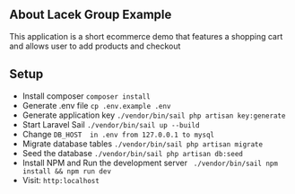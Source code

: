 

## About Lacek Group Example

This application is a short ecommerce demo that features a shopping cart and allows user to add products and checkout 

## Setup
- Install composer `composer install`
- Generate .env file `cp .env.example .env`
- Generate application key `./vendor/bin/sail php artisan key:generate`
- Start Laravel Sail `./vendor/bin/sail up --build`
- Change `DB_HOST  in .env from 127.0.0.1 to mysql`
- Migrate database tables `./vendor/bin/sail php artisan migrate`
- Seed the database `./vendor/bin/sail php artisan db:seed`
- Install NPM and Run the development server ` ./vendor/bin/sail npm install && npm run dev`
- Visit: `http:localhost`

